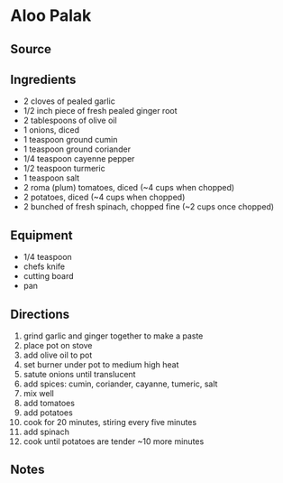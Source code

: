 ---
---

# Aloo Palak

## Source

## Ingredients

- 2 cloves of pealed garlic
- 1/2 inch piece of fresh pealed ginger root
- 2 tablespoons of olive oil
- 1 onions, diced
- 1 teaspoon ground cumin
- 1 teaspoon ground coriander
- 1/4 teaspoon cayenne pepper
- 1/2 teaspoon turmeric
- 1 teaspoon salt
- 2 roma (plum) tomatoes, diced (~4 cups when chopped)
- 2 potatoes, diced (~4 cups when chopped)
- 2 bunched of fresh spinach, chopped fine (~2 cups once chopped)

## Equipment

- 1/4 teaspoon
- chefs knife
- cutting board
- pan

## Directions

1. grind garlic and ginger together to make a paste
1. place pot on stove
1. add olive oil to pot
1. set burner under pot to medium high heat
1. satute onions until translucent
1. add spices: cumin, coriander, cayanne, tumeric, salt
1. mix well
1. add tomatoes
1. add potatoes
1. cook for 20 minutes, stiring every five minutes
1. add spinach
1. cook until potatoes are tender ~10 more minutes

## Notes
